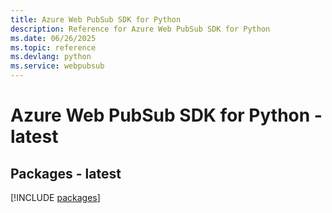 ```yaml
---
title: Azure Web PubSub SDK for Python
description: Reference for Azure Web PubSub SDK for Python
ms.date: 06/26/2025
ms.topic: reference
ms.devlang: python
ms.service: webpubsub
---
```

# Azure Web PubSub SDK for Python - latest
## Packages - latest
[!INCLUDE [packages](web-pubsub-index.md)]